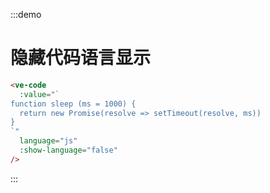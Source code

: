 :::demo

# 隐藏代码语言显示

```html
<ve-code
  :value="`
function sleep (ms = 1000) {
  return new Promise(resolve => setTimeout(resolve, ms))
}
`"
  language="js"
  :show-language="false"
/>
```

:::